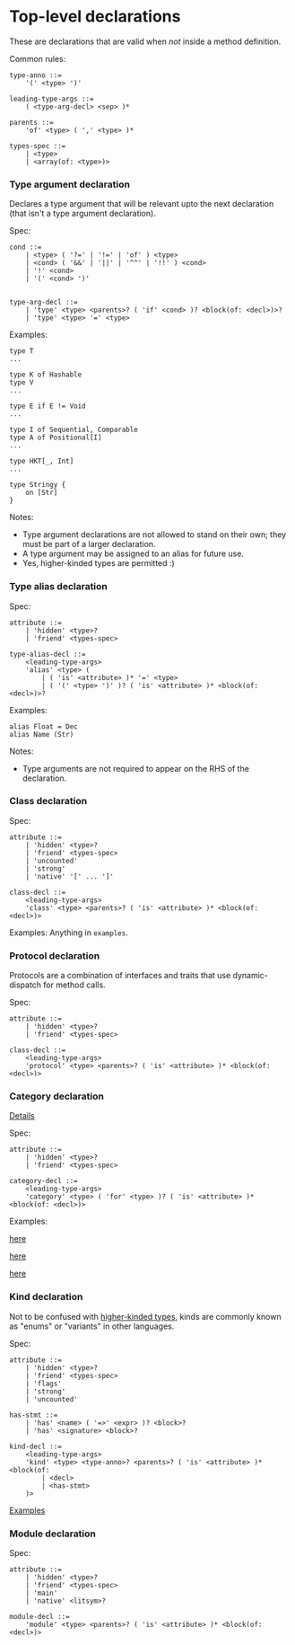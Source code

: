 # Top-level declarations
These are declarations that are valid when *not* inside a method definition.

Common rules:
```antlr
type-anno ::=
	'(' <type> ')'

leading-type-args ::=
	( <type-arg-decl> <sep> )*

parents ::=
	'of' <type> ( ',' <type> )*

types-spec ::=
	| <type>
	| <array(of: <type>)>
```

### Type argument declaration
Declares a type argument that will be relevant upto the next declaration (that isn't a type argument declaration).

Spec:
```antlr
cond ::=
	| <type> ( '?=' | '!=' | 'of' ) <type>
	| <cond> ( '&&' | '||' | '^^' | '!!' ) <cond>
	| '!' <cond>
	| '(' <cond> ')'


type-arg-decl ::=
	| 'type' <type> <parents>? ( 'if' <cond> )? <block(of: <decl>)>?
	| 'type' <type> '=' <type>
```

Examples:
```
type T
...

type K of Hashable
type V
...

type E if E != Void
...

type I of Sequential, Comparable
type A of Positional[I]
...

type HKT[_, Int]
...

type Stringy {
	on [Str]
}
```

Notes:
- Type argument declarations are not allowed to stand on their own; they must be part of a larger declaration.
- A type argument may be assigned to an alias for future use.
- Yes, higher-kinded types are permitted :)

### Type alias declaration
Spec:
```antlr
attribute ::=
	| 'hidden' <type>?
	| 'friend' <types-spec>

type-alias-decl ::=
	<leading-type-args>
	'alias' <type> (
		| ( 'is' <attribute> )* '=' <type>
		| ( '(' <type> ')' )? ( 'is' <attribute> )* <block(of: <decl>)>?
```

Examples:
```antlr
alias Float = Dec
alias Name (Str)
```

Notes:
- Type arguments are not required to appear on the RHS of the declaration.

### Class declaration
Spec:
```antlr
attribute ::=
	| 'hidden' <type>?
	| 'friend' <types-spec>
	| 'uncounted'
	| 'strong'
	| 'native' '[' ... ']'

class-decl ::=
	<leading-type-args>
	'class' <type> <parents>? ( 'is' <attribute> )* <block(of: <decl>)>
```

Examples: Anything in `examples`.

### Protocol declaration
Protocols are a combination of interfaces and traits that use dynamic-dispatch for method calls.

Spec:
```antlr
attribute ::=
	| 'hidden' <type>?
	| 'friend' <types-spec>

class-decl ::=
	<leading-type-args>
	'protocol' <type> <parents>? ( 'is' <attribute> )* <block(of: <decl>)>
```

### Category declaration
[Details](../concepts/categories/categories.md)

Spec:
```antlr
attribute ::=
	| 'hidden' <type>?
	| 'friend' <types-spec>

category-decl ::=
	<leading-type-args>
	'category' <type> ( 'for' <type> )? ( 'is' <attribute> )* <block(of: <decl>)>
```

Examples:

[here](../concepts/categories/Fractions/Int+Fractions.star)

[here](../concepts/categories/Fractions/Dec+Fractions.star)

[here](../concepts/categories/Fractions/Real+Fractions.star)

### Kind declaration
Not to be confused with [higher-kinded types](https://en.wikipedia.org/wiki/Kind_(type_theory)), kinds are commonly known as "enums" or "variants" in other languages.

Spec:
```antlr
attribute ::=
	| 'hidden' <type>?
	| 'friend' <types-spec>
	| 'flags'
	| 'strong'
	| 'uncounted'

has-stmt ::=
	| 'has' <name> ( '=>' <expr> )? <block>?
	| 'has' <signature> <block>?

kind-decl ::=
	<leading-type-args>
	'kind' <type> <type-anno>? <parents>? ( 'is' <attribute> )* <block(of:
		| <decl>
		| <has-stmt>
	)>
```

[Examples](../concepts/kinds/kinds.md)

### Module declaration
Spec:
```antlr
attribute ::=
	| 'hidden' <type>?
	| 'friend' <types-spec>
	| 'main'
	| 'native' <litsym>?

module-decl ::=
	'module' <type> <parents>? ( 'is' <attribute> )* <block(of: <decl>)>
```